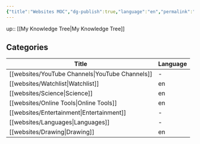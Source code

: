 ```yaml
---
{"title":"Websites MOC","dg-publish":true,"language":"en","permalink":"/websites/websites/","dgPassFrontmatter":true}
---
```


up:: [[My Knowledge Tree\|My Knowledge Tree]]

## Categories

| Title                                              | Language |
| -------------------------------------------------- | -------- |
| [[websites/YouTube Channels\|YouTube Channels]] | \-       |
| [[websites/Watchlist\|Watchlist]]               | en       |
| [[websites/Science\|Science]]                   | en       |
| [[websites/Online Tools\|Online Tools]]         | en       |
| [[websites/Entertainment\|Entertainment]]       | \-       |
| [[websites/Languages\|Languages]]               | \-       |
| [[websites/Drawing\|Drawing]]                   | en       |

